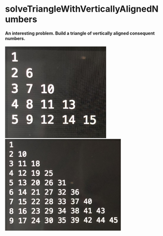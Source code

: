 # solveTriangleWithVerticallyAlignedNumbers

#### An interesting problem. Build a triangle of vertically aligned consequent numbers.
<div display=inline-block>
  <img src="examples/exampleIMG_7989.JPG" height=300px>
  <img src="examples/exampleIMG_1859.JPG" height=300px>
</div>
